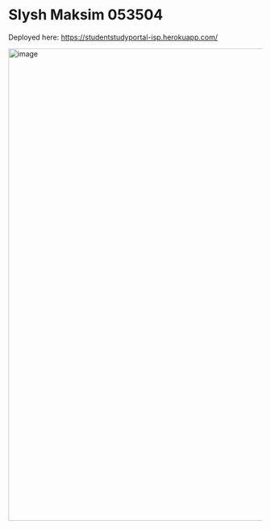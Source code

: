 # Slysh Maksim 053504

Deployed here: https://studentstudyportal-isp.herokuapp.com/

<img width="937" alt="image" src="https://user-images.githubusercontent.com/79657936/172360772-15b98d17-7a4c-4086-aa94-af5248a48a38.png">
